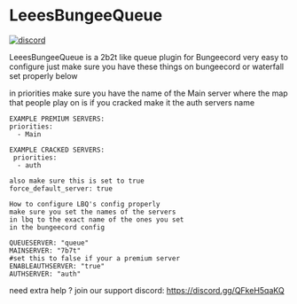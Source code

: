 # LeeesBungeeQueue
[![discord](https://discord.com/api/guilds/683053832694923319/embed.png)](https://discord.gg/WWm35Tc)

LeeesBungeeQueue is a 2b2t like queue plugin for Bungeecord
very easy to configure just make sure you have these things on bungeecord
or waterfall set properly below

in priorities make sure you have the name of the Main server where the map that people play on is
if you cracked make it the auth servers name

```
EXAMPLE PREMIUM SERVERS:
priorities:
  - Main

EXAMPLE CRACKED SERVERS:
 priorities:
  - auth

also make sure this is set to true
force_default_server: true

How to configure LBQ's config properly
make sure you set the names of the servers
in lbq to the exact name of the ones you set
in the bungeecord config

QUEUESERVER: "queue"
MAINSERVER: "7b7t"
#set this to false if your a premium server
ENABLEAUTHSERVER: "true"
AUTHSERVER: "auth"    

```
need extra help ? join our support discord: https://discord.gg/QFkeH5qaKQ
